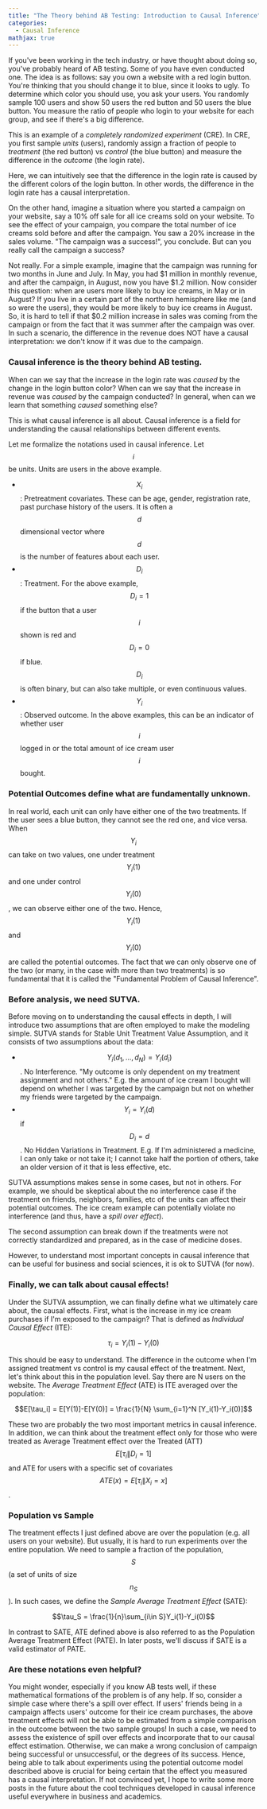 ```yaml
---
title: "The Theory behind AB Testing: Introduction to Causal Inference"
categories:
  - Causal Inference
mathjax: true
---
```


If you've been working in the tech industry, or have thought about doing so, you've probably heard of AB testing. Some of you have even conducted one. The idea is as follows: say you own a website with a red login button. You're thinking that you should change it to blue, since it looks to ugly. To determine which color you should use, you ask your users. You randomly sample 100 users and show 50 users the red button and 50 users the blue button. You measure the ratio of people who login to your website for each group, and see if there's a big difference.

This is an example of a *completely randomized experiment* (CRE). In CRE, you first sample *units* (users), randomly assign a fraction of people to *treatment* (the red button) vs *control* (the blue button) and measure the difference in the *outcome* (the login rate).

Here, we can intuitively see that the difference in the login rate is caused by the different colors of the login button. In other words, the difference in the login rate has a causal interpretation.

On the other hand, imagine a situation where you started a campaign on your website, say a 10\% off sale for all ice creams sold on your website. To see the effect of your campaign, you compare the total number of ice creams sold before and after the campaign. You saw a 20\% increase in the sales volume. "The campaign was a success!", you conclude. But can you really call the campaign a success?

Not really. For a simple example, imagine that the campaign was running for two months in June and July. In May, you had $1 million in monthly revenue, and after the campaign, in August, now you have $1.2 million. Now consider this question: when are users more likely to buy ice creams, in May or in August? If you live in a certain part of the northern hemisphere like me (and so were the users), they would be more likely to buy ice creams in August. So, it is hard to tell if that $0.2 million increase in sales was coming from the campaign or from the fact that it was summer after the campaign was over. In such a scenario, the difference in the revenue does NOT have a causal interpretation: we don't know if it was due to the campaign.


### Causal inference is the theory behind AB testing.

When can we say that the increase in the login rate was *caused* by the change in the login button color? When can we say that the increase in revenue was *caused* by the campaign conducted? In general, when can we learn that something *caused* something else?

This is what causal inference is all about. Causal inference is a field for understanding the causal relationships between different events.

Let me formalize the notations used in causal inference. Let $$i$$ be units. Units are users in the above example.

- $$X_i$$: Pretreatment covariates. These can be age, gender, registration rate, past purchase history of the users. It is often a $$d$$ dimensional vector where $$d$$ is the number of features about each user.
- $$D_i$$: Treatment. For the above example, $$D_i=1$$ if the button that a user $$i$$ shown is red and $$D_i=0$$ if blue. $$D_i$$ is often binary, but can also take multiple, or even continuous values.
- $$Y_i$$: Observed outcome. In the above examples, this can be an indicator of whether user $$i$$ logged in or the total amount of ice cream user $$i$$ bought.

### Potential Outcomes define what are fundamentally unknown.

In real world, each unit can only have either one of the two treatments. If the user sees a blue button, they cannot see the red one, and vice versa. When $$Y_i$$ can take on two values, one under treatment $$Y_i(1)$$ and one under control $$Y_i(0)$$, we can observe either one of the two. Hence, $$Y_i(1)$$ and $$Y_i(0)$$ are called the potential outcomes. The fact that we can only observe one of the two (or many, in the case with more than two treatments) is so fundamental that it is called the "Fundamental Problem of Causal Inference".

### Before analysis, we need SUTVA.

Before moving on to understanding the causal effects in depth, I will introduce two assumptions that are often employed to make the modeling simple. SUTVA stands for Stable Unit Treatment Value Assumption, and it consists of two assumptions about the data:

- $$Y_i(d_1,...,d_N) = Y_i(d_i)$$. No Interference. "My outcome is only dependent on my treatment assignment and not others." E.g. the amount of ice cream I bought will depend on whether I was targeted by the campaign but not on whether my friends were targeted by the campaign.
- $$Y_i=Y_i(d)$$ if $$D_i=d$$. No Hidden Variations in Treatment. E.g. If I'm administered a medicine, I can only take or not take it; I cannot take half the portion of others, take an older version of it that is less effective, etc.

SUTVA assumptions makes sense in some cases, but not in others. For example, we should be skeptical about the no interference case if the treatment on friends, neighbors, families, etc of the units can affect their potential outcomes. The ice cream example can potentially violate no interference (and thus, have a *spill over effect*).

The second assumption can break down if the treatments were not correctly standardized and prepared, as in the case of medicine doses.

However, to understand most important concepts in causal inference that can be useful for business and social sciences, it is ok to SUTVA (for now).

### Finally, we can talk about causal effects!
Under the SUTVA assumption, we can finally define what we ultimately care about, the causal effects. First, what is the increase in my ice cream purchases if I'm exposed to the campaign? That is defined as *Individual Causal Effect* (ITE):

$$\tau_i = Y_i(1)-Y_i(0)$$

This should be easy to understand. The difference in the outcome when I'm assigned treatment vs control is my causal effect of the treatment. Next, let's think about this in the population level. Say there are N users on the website. The *Average Treatment Effect* (ATE) is ITE averaged over the population:

$$E[\tau_i] = E[Y(1)]-E[Y(0)] = \frac{1}{N} \sum_{i=1}^N [Y_i(1)-Y_i(0)]$$

These two are probably the two most important metrics in causal inference. In addition, we can think about the treatment effect only for those who were treated as Average Treatment effect over the Treated (ATT) $$E[\tau_i\|D_i=1]$$ and ATE for users with a specific set of covariates $$ATE(x) = E[\tau_i\|X_i=x]$$.

### Population vs Sample

The treatment effects I just defined above are over the population (e.g. all users on your website). But usually, it is hard to run experiments over the entire population. We need to sample a fraction of the population, $$S$$ (a set of units of size $$n_S$$). In such cases, we define the *Sample Average Treatment Effect* (SATE):

$$\tau_S = \frac{1}{n}\sum_{i\in S}Y_i(1)-Y_i(0)$$

In contrast to SATE, ATE defined above is also referred to as the Population Average Treatment Effect (PATE). In later posts, we'll discuss if SATE is a valid estimator of PATE.

### Are these notations even helpful?

You might wonder, especially if you know AB tests well, if these mathematical formations of the problem is of any help. If so, consider a simple case where there's a spill over effect. If users' friends being in a campaign affects users' outcome for their ice cream purchases, the above treatment effects will not be able to be estimated from a simple comparison in the outcome between the two sample groups! In such a case, we need to assess the existence of spill over effects and incorporate that to our causal effect estimation. Otherwise, we can make a wrong conclusion of campaign being successful or unsuccessful, or the degrees of its success. Hence, being able to talk about experiments using the potential outcome model described above is crucial for being certain that the effect you measured has a causal interpretation. If not convinced yet, I hope to write some more posts in the future about the cool techniques developed in causal inference useful everywhere in business and academics.
